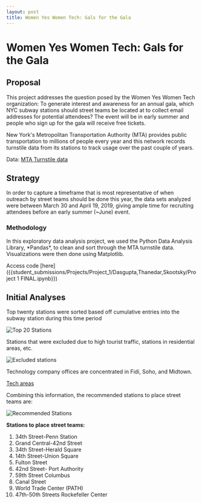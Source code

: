 ```yaml
---
layout: post
title: Women Yes Women Tech: Gals for the Gala
---
```

<h1>Women Yes Women Tech: Gals for the Gala</h1>

<h2>Proposal</h2>
This project addresses the question posed by the Women Yes Women Tech organization: To generate interest and awareness for an annual gala, which NYC subway stations should street teams be located at to collect email addresses for potential attendees? The event will be in early summer and people who sign up for the gala will receive free tickets.  

New York's Metropolitan Transportation Authority (MTA) provides public transportation to millions of people every year and this network records turnstile data from its stations to track usage over the past couple of years.

Data: [MTA Turnstile data]({{http://web.mta.info/developers/turnstile.html}}) 

<h2>Strategy</h2>
In order to capture a timeframe that is most representative of when outreach by street teams should be done this year, the data sets analyzed were between March 30 and April 19, 2019, giving ample time for recruiting attendees before an early summer (~June) event.  

<h3>Methodology</h3>
In this exploratory data analysis project, we used the Python Data Analysis Library, *Pandas*, to clean and sort through the MTA turnstile data. Visualizations were then done using Matplotlib.  

Access code [here]({{student_submissions/Projects/Project_1/Dasgupta,Thanedar,Skootsky/Project 1 FINAL.ipynb}})

<h2>Initial Analyses</h2>

Top twenty stations were sorted based off cumulative entries into the subway station during this time period

![Top 20 Stations]({{sodas32.github.io}}/images/top20bar.png}})

Stations that were excluded due to high tourist traffic, stations in residential areas, etc. 

![Excluded stations]({{sodas32.github.io}}/images/greyedouttop20.png}})

Technology company offices are concentrated in Fidi, Soho, and Midtown. 

[Tech areas]({{sodas32.github.io}}/images/Picture1.png}})

Combining this information, the recommended stations to place street teams are: 

![Recommended Stations]({{sodas32.github.io}}/images/techtop20.png}})

<strong>Stations to place street teams:</strong>
<ol>
    <li>34th Street-Penn Station</li> 
    <li>Grand Central-42nd Street</li>
    <li>34th Street-Herald Square</li>
    <li>14th Street-Union Square</li>
    <li>Fulton Street</li>
    <li>42nd Street- Port Authority</li> 
    <li>59th Street Columbus</li> 
    <li>Canal Street</li>
    <li>World Trade Center (PATH)</li>
    <li>47th-50th Streets Rockefeller Center</li>
</ol>
